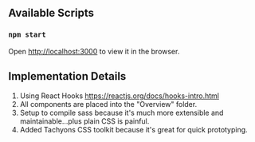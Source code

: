 ## Available Scripts

### `npm start`

Open [http://localhost:3000](http://localhost:3000) to view it in the browser.


## Implementation Details
1. Using React Hooks https://reactjs.org/docs/hooks-intro.html
2. All components are placed into the "Overview" folder.
3. Setup to compile sass because it's much more extensible and maintainable...plus plain CSS is painful.
4. Added Tachyons CSS toolkit because it's great for quick prototyping.